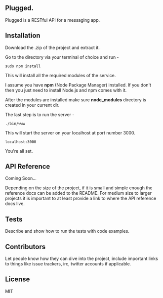 ## Plugged. 

Plugged is a RESTful API for a messaging app. 

## Installation

Download the .zip of the project and extract it.

Go to the directory via your terminal of choice and run - 

```
sudo npm install
```

This will install all the required modules of the service.

I assume you have **npm** (Node Package Manager) installed. If you don't
then you just need to install Node.js and npm comes with it.


After the modules are installed make sure **node_modules** directory is created in your current dir. 

The last step is to run the server -   

```
./bin/www
```

This will start the server on your localhost at port number 3000. 

```
localhost:3000
```

You're all set.


## API Reference

Coming Soon...

Depending on the size of the project, if it is small and simple enough the reference docs can be added to the README. For medium size to larger projects it is important to at least provide a link to where the API reference docs live.

## Tests

Describe and show how to run the tests with code examples.

## Contributors

Let people know how they can dive into the project, include important links to things like issue trackers, irc, twitter accounts if applicable.

## License

MIT